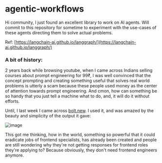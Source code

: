 # agentic-workflows

Hi community, I just found an excellent library to work on AI agents. Will commit to this repository for sometime to experiment with the use-cases of these agents directing them to solve actual problems.

Ref: [https://langchain-ai.github.io/langgraph/](https://langchain-ai.github.io/langgraph/)

### A bit of history:
2 years back while browsing youtube, when I came across Indians selling courses about prompt engineering for 99₹, I was well convinced that the concept prompting and creating something useful that solves real world problems is utterly a scam because these people used money as the center of attention towards prompt engineering. And cmon, how can something be so handy that you just tell a machine what to do, and, it will do it without efforts.

Until, I last week I came across [bolt.new](https://bolt.new). I used it, and was amazed by the beauty and simplicity of the output it gave:

![image](https://github.com/user-attachments/assets/58d7cef2-457a-4fa8-b29e-8596096d3286)

This got me thinking, how in the world, something so powerful that it could eradicate jobs of frontend specialists, has already been created and people are still wondering why they're not getting responses for frontend roles they're applying to? Because obviously, they don't need frontend engineers anymore.
